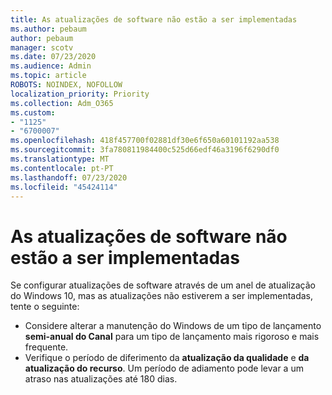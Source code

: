 ```yaml
---
title: As atualizações de software não estão a ser implementadas
ms.author: pebaum
author: pebaum
manager: scotv
ms.date: 07/23/2020
ms.audience: Admin
ms.topic: article
ROBOTS: NOINDEX, NOFOLLOW
localization_priority: Priority
ms.collection: Adm_O365
ms.custom:
- "1125"
- "6700007"
ms.openlocfilehash: 418f457700f02881df30e6f650a60101192aa538
ms.sourcegitcommit: 3fa780811984400c525d66edf46a3196f6290df0
ms.translationtype: MT
ms.contentlocale: pt-PT
ms.lasthandoff: 07/23/2020
ms.locfileid: "45424114"
---
```

# <a name="software-updates-are-not-being-deployed"></a>As atualizações de software não estão a ser implementadas

Se configurar atualizações de software através de um anel de atualização do Windows 10, mas as atualizações não estiverem a ser implementadas, tente o seguinte:  

- Considere alterar a manutenção do Windows de um tipo de lançamento **semi-anual do Canal** para um tipo de lançamento mais rigoroso e mais frequente.
- Verifique o período de diferimento da **atualização da qualidade** e **da atualização do recurso**. Um período de adiamento pode levar a um atraso nas atualizações até 180 dias.
